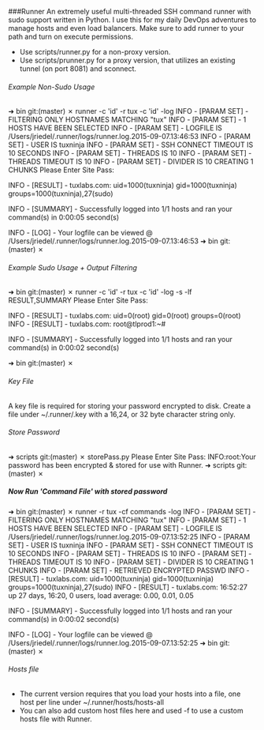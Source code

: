###Runner
An extremely useful multi-threaded SSH command runner with sudo support written in Python. I use this for my daily DevOps adventures to manage hosts and even load balancers. Make sure to add runner to your path and turn on execute permissions. 

- Use scripts/runner.py for a non-proxy version. 
- Use scripts/prunner.py for a proxy version, that utilizes an existing tunnel (on port 8081) and sconnect. 

###### Example Non-Sudo Usage
➜  bin git:(master) ✗ runner -c 'id' -r tux -c 'id' -log
INFO - [PARAM SET] - FILTERING ONLY HOSTNAMES MATCHING "tux"
INFO - [PARAM SET] - 1 HOSTS HAVE BEEN SELECTED
INFO - [PARAM SET] - LOGFILE IS /Users/jriedel/.runner/logs/runner.log.2015-09-07.13:46:53
INFO - [PARAM SET] - USER IS tuxninja
INFO - [PARAM SET] - SSH CONNECT TIMEOUT IS 10 SECONDS
INFO - [PARAM SET] - THREADS IS 10
INFO - [PARAM SET] - THREADS TIMEOUT IS 10
INFO - [PARAM SET] - DIVIDER IS 10 CREATING 1 CHUNKS
Please Enter Site Pass: 

INFO - [RESULT] - tuxlabs.com: uid=1000(tuxninja) gid=1000(tuxninja) groups=1000(tuxninja),27(sudo)

INFO - [SUMMARY] - Successfully logged into 1/1 hosts and ran your command(s) in 0:00:05 second(s)

INFO - [LOG] - Your logfile can be viewed @ /Users/jriedel/.runner/logs/runner.log.2015-09-07.13:46:53
➜  bin git:(master) ✗ 

###### Example Sudo Usage + Output Filtering

➜  bin git:(master) ✗ runner -c 'id' -r tux -c 'id' -log -s -lf RESULT,SUMMARY
Please Enter Site Pass: 

INFO - [RESULT] - tuxlabs.com: uid=0(root) gid=0(root) groups=0(root)
INFO - [RESULT] - tuxlabs.com: root@tlprod1:~#

INFO - [SUMMARY] - Successfully logged into 1/1 hosts and ran your command(s) in 0:00:02 second(s)

➜  bin git:(master) ✗ 

###### Key File
A key file is required for storing your password encrypted to disk. Create a file under ~/.runner/.key with a 16,24, or 32 byte character string only.

###### Store Password 
➜  scripts git:(master) ✗ storePass.py
Please Enter Site Pass: 
INFO:root:Your password has been encrypted & stored for use with Runner.
➜  scripts git:(master) ✗ 


##### Now Run 'Command File' with stored password 
➜  bin git:(master) ✗ runner -r tux -cf commands -log 
INFO - [PARAM SET] - FILTERING ONLY HOSTNAMES MATCHING "tux"
INFO - [PARAM SET] - 1 HOSTS HAVE BEEN SELECTED
INFO - [PARAM SET] - LOGFILE IS /Users/jriedel/.runner/logs/runner.log.2015-09-07.13:52:25
INFO - [PARAM SET] - USER IS tuxninja
INFO - [PARAM SET] - SSH CONNECT TIMEOUT IS 10 SECONDS
INFO - [PARAM SET] - THREADS IS 10
INFO - [PARAM SET] - THREADS TIMEOUT IS 10
INFO - [PARAM SET] - DIVIDER IS 10 CREATING 1 CHUNKS
INFO - [PARAM SET] - RETRIEVED ENCRYPTED PASSWD
INFO - [RESULT] - tuxlabs.com: uid=1000(tuxninja) gid=1000(tuxninja) groups=1000(tuxninja),27(sudo)
INFO - [RESULT] - tuxlabs.com:  16:52:27 up 27 days, 16:20,  0 users,  load average: 0.00, 0.01, 0.05

INFO - [SUMMARY] - Successfully logged into 1/1 hosts and ran your command(s) in 0:00:02 second(s)

INFO - [LOG] - Your logfile can be viewed @ /Users/jriedel/.runner/logs/runner.log.2015-09-07.13:52:25
➜  bin git:(master) ✗ 

###### Hosts file
- The current version requires that you load your hosts into a file, one host per line under ~/.runner/hosts/hosts-all 
- You can also add custom host files here and used -f to use a custom hosts file with Runner. 


